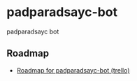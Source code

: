 # padparadsayc-bot

padparadsayc bot

## Roadmap

- [Roadmap for padparadsayc-bot (trello)](https://trello.com/b/TnJ9brIM/padparadsayc-bot)
